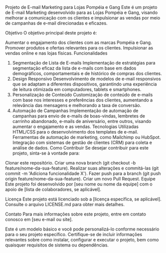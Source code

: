 Projeto de E-mail Marketing para Lojas Pompéia e Gang
Este é um projeto de E-mail Marketing desenvolvido para as Lojas Pompéia e Gang, visando melhorar a comunicação com os clientes e impulsionar as vendas por meio de campanhas de e-mail direcionadas e eficazes.

Objetivo
O objetivo principal deste projeto é:

Aumentar o engajamento dos clientes com as marcas Pompéia e Gang.
Promover produtos e ofertas relevantes para os clientes.
Impulsionar as vendas online e nas lojas físicas.
Funcionalidades
1. Segmentação de Lista de E-mails
Implementação de estratégias para segmentação eficaz da lista de e-mails com base em dados demográficos, comportamentais e de histórico de compras dos clientes.
2. Design Responsivo
Desenvolvimento de modelos de e-mail responsivos que se adaptam a diferentes dispositivos, garantindo uma experiência de leitura otimizada em computadores, tablets e smartphones.
3. Personalização de Conteúdo
Customização de conteúdo de e-mails com base nos interesses e preferências dos clientes, aumentando a relevância das mensagens e melhorando a taxa de conversão.
4. Automação de Campanhas
Implementação de automação de campanhas para envio de e-mails de boas-vindas, lembretes de carrinho abandonado, e-mails de aniversário, entre outros, visando aumentar o engajamento e as vendas.
Tecnologias Utilizadas
HTML/CSS para o desenvolvimento dos templates de e-mail.
Ferramentas de automação de marketing, como Mailchimp ou HubSpot.
Integração com sistemas de gestão de clientes (CRM) para coleta e análise de dados.
Como Contribuir
Se desejar contribuir para este projeto, sinta-se à vontade para:

Clonar este repositório.
Criar uma nova branch (git checkout -b feature/nome-da-sua-feature).
Realizar suas alterações e commitá-las (git commit -m 'Adiciona funcionalidade X').
Fazer push para a branch (git push origin feature/nome-da-sua-feature).
Criar um novo Pull Request.
Equipe
Este projeto foi desenvolvido por [seu nome ou nome da equipe] com o apoio de [lista de colaboradores, se aplicável].

Licença
Este projeto está licenciado sob a [licença específica, se aplicável]. Consulte o arquivo LICENSE.md para obter mais detalhes.

Contato
Para mais informações sobre este projeto, entre em contato conosco em [seu e-mail ou site].

Este é um modelo básico e você pode personalizá-lo conforme necessário para o seu projeto específico. Certifique-se de incluir informações relevantes sobre como instalar, configurar e executar o projeto, bem como quaisquer requisitos de sistema ou dependências.
